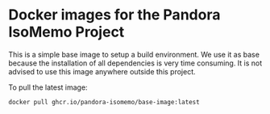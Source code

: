 # Docker images for the Pandora IsoMemo Project

This is a simple base image to setup a build environment. We use it as base
because the installation of all dependencies is very time consuming. It is not
advised to use this image anywhere outside this project.

To pull the latest image:

```
docker pull ghcr.io/pandora-isomemo/base-image:latest
```

